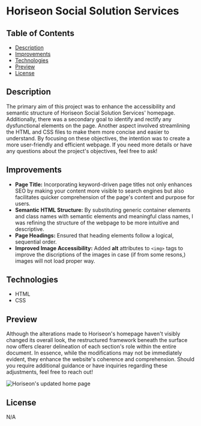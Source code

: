 # Horiseon Social Solution Services


## Table of Contents

* [Description](#description)
* [Improvements](#improvements)
* [Technologies](#technologies)
* [Preview](#preview)
* [License](#license)

## Description

The primary aim of this project was to enhance the accessibility and semantic structure of Horiseon Social Solution Services' homepage. Additionally, there was a secondary goal to identify and rectify any dysfunctional elements on the page. Another aspect involved streamlining the HTML and CSS files to make them more concise and easier to understand. By focusing on these objectives, the intention was to create a more user-friendly and efficient webpage. If you need more details or have any questions about the project's objectives, feel free to ask!

## Improvements

* **Page Title:** Incorporating keyword-driven page titles not only enhances SEO by making your content more visible to search engines but also facilitates quicker comprehension of the page's content and purpose for users. 
* **Semantic HTML Structure:** By substituting generic container elements and class names with semantic elements and meaningful class names, I was refining the structure of the webpage to be more intuitive and descriptive.
* **Page Headings:** Ensured that heading elements follow a logical, sequential order.
* **Improved Image Accessibility:** Added **alt** attributes to `<img>` tags to improve the discriptions of the images in case (if from some resons,) images will not load proper way.


## Technologies

* HTML
* CSS

## Preview

Although the alterations made to Horiseon's homepage haven't visibly changed its overall look, the restructured framework beneath the surface now offers clearer delineation of each section's role within the entire document. In essence, while the modifications may not be immediately evident, they enhance the website's coherence and comprehension. Should you require additional guidance or have inquiries regarding these adjustments, feel free to reach out!

![Horiseon's updated home page](assets/screenshot/horiseon_new.png)


## License

N/A